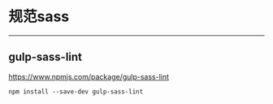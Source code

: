 # 规范sass
---

## gulp-sass-lint

https://www.npmjs.com/package/gulp-sass-lint

```
npm install --save-dev gulp-sass-lint
```


